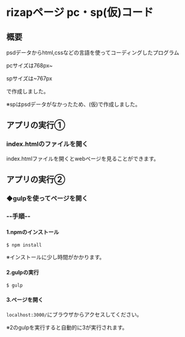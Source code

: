 # rizapページ pc・sp(仮)コード

## 概要

psdデータからhtml,cssなどの言語を使ってコーディングしたプログラム

pcサイズは768px~

spサイズは~767px

で作成しました。　

※spはpsdデータがなかったため、(仮)で作成しました。

## アプリの実行①

### index.htmlのファイルを開く

index.htmlファイルを開くとwebページを見ることができます。


## アプリの実行②

### ◆gulpを使ってページを開く

### --手順--

#### 1.npmのインストール

```
$ npm install
```
※インストールに少し時間がかかります。

#### 2.gulpの実行

```
$ gulp
```


#### 3.ページを開く

`localhost:3000/`にブラウザからアクセスしてください。

※2のgulpを実行すると自動的に3が実行されます。
